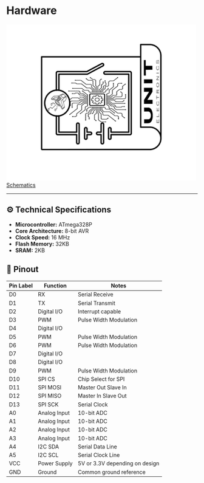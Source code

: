 # Hardware


<a href="#"><img src="resources/Schematics_icon.jpg?raw=false" width="500px"><br/> Schematics</a>

---

## ⚙️ Technical Specifications

- **Microcontroller:** ATmega328P
- **Core Architecture:** 8-bit AVR
- **Clock Speed:** 16 MHz
- **Flash Memory:** 32KB
- **SRAM:** 2KB

## 🔌 Pinout

<div align="center">

| Pin Label | Function        | Notes                             |
|-----------|------------------|-----------------------------------|
| D0        | RX               | Serial Receive                    |
| D1        | TX               | Serial Transmit                   |
| D2        | Digital I/O      | Interrupt capable                 |
| D3        | PWM              | Pulse Width Modulation            |
| D4        | Digital I/O      |                                   |
| D5        | PWM              | Pulse Width Modulation            |
| D6        | PWM              | Pulse Width Modulation            |
| D7        | Digital I/O      |                                   |
| D8        | Digital I/O      |                                   |
| D9        | PWM              | Pulse Width Modulation            |
| D10       | SPI CS           | Chip Select for SPI               |
| D11       | SPI MOSI         | Master Out Slave In               |
| D12       | SPI MISO         | Master In Slave Out               |
| D13       | SPI SCK          | Serial Clock                      |
| A0        | Analog Input     | 10-bit ADC                        |
| A1        | Analog Input     | 10-bit ADC                        |
| A2        | Analog Input     | 10-bit ADC                        |
| A3        | Analog Input     | 10-bit ADC                        |
| A4        | I2C SDA         | Serial Data Line                  |
| A5        | I2C SCL         | Serial Clock Line                 |
| VCC       | Power Supply     | 5V or 3.3V depending on design    |
| GND       | Ground           | Common ground reference           |

</div>



